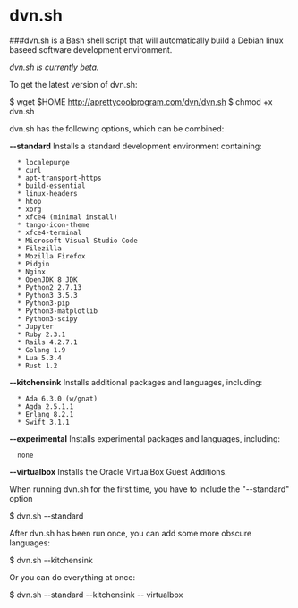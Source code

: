 # dvn.sh

###dvn.sh is a Bash shell script that will automatically build a Debian linux baseed software development environment.

*dvn.sh is currently beta.*

To get the latest version of dvn.sh:

  $ wget $HOME http://aprettycoolprogram.com/dvn/dvn.sh
  $ chmod +x dvn.sh
 
 dvn.sh has the following options, which can be combined:
 
  **--standard**
    Installs a standard development environment containing:
    
      * localepurge
      * curl
      * apt-transport-https
      * build-essential
      * linux-headers
      * htop
      * xorg
      * xfce4 (minimal install)
      * tango-icon-theme
      * xfce4-terminal
      * Microsoft Visual Studio Code
      * Filezilla
      * Mozilla Firefox
      * Pidgin
      * Nginx
      * OpenJDK 8 JDK
      * Python2 2.7.13
      * Python3 3.5.3
      * Python3-pip
      * Python3-matplotlib
      * Python3-scipy
      * Jupyter
      * Ruby 2.3.1
      * Rails 4.2.7.1
      * Golang 1.9
      * Lua 5.3.4
      * Rust 1.2
      
  **--kitchensink**
    Installs additional packages and languages, including:
    
      * Ada 6.3.0 (w/gnat)
      * Agda 2.5.1.1
      * Erlang 8.2.1
      * Swift 3.1.1
      
  **--experimental**
    Installs experimental packages and languages, including:
    
      none
      
  **--virtualbox**
    Installs the Oracle VirtualBox Guest Additions.

When running dvn.sh for the first time, you have to include the "--standard" option

  $ dvn.sh --standard

After dvn.sh has been run once, you can add some more obscure languages:

  $ dvn.sh --kitchensink
  
Or you can do everything at once:

  $ dvn.sh --standard --kitchensink -- virtualbox
  
